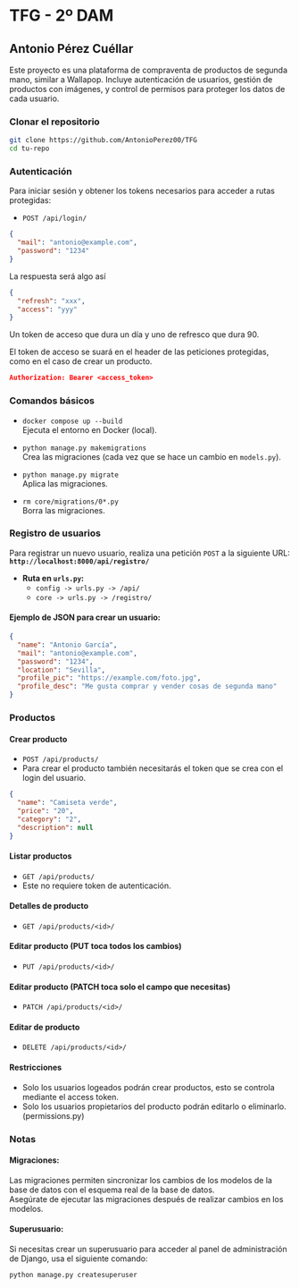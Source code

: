 # TFG - 2º DAM

## Antonio Pérez Cuéllar
Este proyecto es una plataforma de compraventa de productos de segunda mano, similar a Wallapop. Incluye autenticación de usuarios, gestión de productos con imágenes, y control de permisos para proteger los datos de cada usuario.

### Clonar el repositorio

```bash
git clone https://github.com/AntonioPerez00/TFG
cd tu-repo
```

### Autenticación

Para iniciar sesión y obtener los tokens necesarios para acceder a rutas protegidas:

- `POST /api/login/`

```json
{
  "mail": "antonio@example.com",
  "password": "1234"
}
```
La respuesta será algo así
```json
{
  "refresh": "xxx",
  "access": "yyy"
}
```
Un token de acceso que dura un día y uno de refresco que dura 90.

El token de acceso se suará en el header de las peticiones protegidas, como en el caso de crear un producto.
```json
Authorization: Bearer <access_token>
```

### Comandos básicos

- `docker compose up --build`  
  Ejecuta el entorno en Docker (local).

- `python manage.py makemigrations`  
  Crea las migraciones (cada vez que se hace un cambio en `models.py`).

- `python manage.py migrate`  
  Aplica las migraciones.

- `rm core/migrations/0*.py`  
  Borra las migraciones.

### Registro de usuarios

Para registrar un nuevo usuario, realiza una petición `POST` a la siguiente URL:  
**`http://localhost:8000/api/registro/`**

- **Ruta en `urls.py`:**
  - `config -> urls.py -> /api/`
  - `core -> urls.py -> /registro/`

#### Ejemplo de JSON para crear un usuario:

```json
{
  "name": "Antonio García",
  "mail": "antonio@example.com",
  "password": "1234",
  "location": "Sevilla",
  "profile_pic": "https://example.com/foto.jpg",
  "profile_desc": "Me gusta comprar y vender cosas de segunda mano"
}
```


### Productos
#### Crear producto
- `POST /api/products/`
- Para crear el producto también necesitarás el token que se crea con el login del usuario.

```json
{
  "name": "Camiseta verde",
  "price": "20",
  "category": "2",
  "description": null
}
```
#### Listar productos
- `GET /api/products/`
- Este no requiere token de autenticación.

#### Detalles de producto
- `GET /api/products/<id>/`

#### Editar producto (PUT toca todos los cambios)
- `PUT /api/products/<id>/`
#### Editar producto (PATCH toca solo el campo que necesitas)
- `PATCH /api/products/<id>/`
#### Editar de producto
- `DELETE /api/products/<id>/`

#### Restricciones
- Solo los usuarios logeados podrán crear productos, esto se controla mediante el access token.
- Solo los usuarios propietarios del producto podrán editarlo o eliminarlo. (permissions.py)

### Notas

#### Migraciones:
Las migraciones permiten sincronizar los cambios de los modelos de la base de datos con el esquema real de la base de datos.  
Asegúrate de ejecutar las migraciones después de realizar cambios en los modelos.

#### Superusuario:
Si necesitas crear un superusuario para acceder al panel de administración de Django, usa el siguiente comando:

```bash
python manage.py createsuperuser
